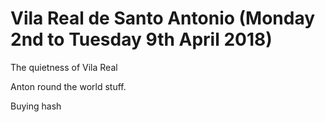 # Vila Real de Santo Antonio (Monday 2nd to Tuesday 9th April 2018) #


The quietness of Vila Real

Anton round the world stuff.

Buying hash